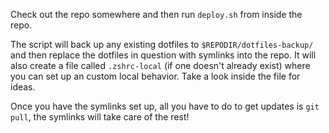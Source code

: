 Check out the repo somewhere and then run `deploy.sh` from inside the repo.

The script will back up any existing dotfiles to `$REPODIR/dotfiles-backup/`
and then replace the dotfiles in question with symlinks into the repo. It will
also create a file called `.zshrc-local` (if one doesn't already exist) where
you can set up an custom local behavior. Take a look inside the file for ideas.

Once you have the symlinks set up, all you have to do to get updates is `git
pull`, the symlinks will take care of the rest!
